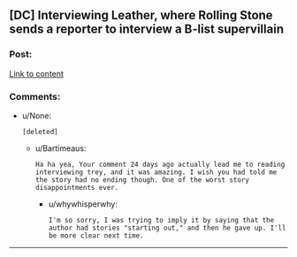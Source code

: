 ## [DC] Interviewing Leather, where Rolling Stone sends a reporter to interview a B-list supervillain

### Post:

[Link to content](http://banter-latte.annotations.com/2007/06/26/interviewing-leather-part-one/)

### Comments:

- u/None:
  ```
  [deleted]
  ```

  - u/Bartimeaus:
    ```
    Ha ha yea, Your comment 24 days ago actually lead me to reading interviewing trey, and it was amazing. I wish you had told me the story had no ending though. One of the worst story disappointments ever.
    ```

    - u/whywhisperwhy:
      ```
      I'm so sorry, I was trying to imply it by saying that the author had stories "starting out," and then he gave up. I'll be more clear next time.
      ```

---

